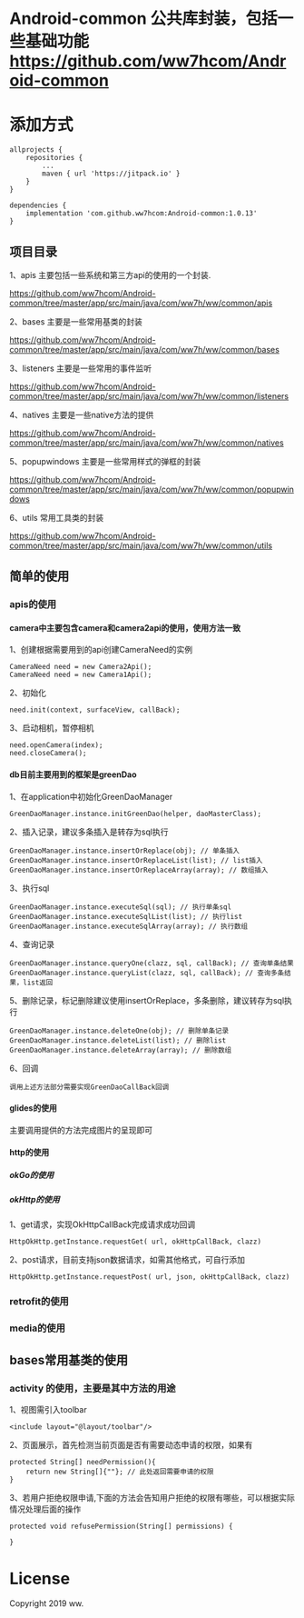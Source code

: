 # Android-common 公共库封装，包括一些基础功能 https://github.com/ww7hcom/Android-common

# 添加方式

	allprojects {
		repositories {
			...
			maven { url 'https://jitpack.io' }
		}
	}
    
    dependencies {
        implementation 'com.github.ww7hcom:Android-common:1.0.13'
	}


## 项目目录

1、apis 主要包括一些系统和第三方api的使用的一个封装. 

https://github.com/ww7hcom/Android-common/tree/master/app/src/main/java/com/ww7h/ww/common/apis

2、bases 主要是一些常用基类的封装  

https://github.com/ww7hcom/Android-common/tree/master/app/src/main/java/com/ww7h/ww/common/bases

3、listeners 主要是一些常用的事件监听  

https://github.com/ww7hcom/Android-common/tree/master/app/src/main/java/com/ww7h/ww/common/listeners

4、natives 主要是一些native方法的提供  

https://github.com/ww7hcom/Android-common/tree/master/app/src/main/java/com/ww7h/ww/common/natives

5、popupwindows 主要是一些常用样式的弹框的封装  

https://github.com/ww7hcom/Android-common/tree/master/app/src/main/java/com/ww7h/ww/common/popupwindows

6、utils 常用工具类的封装  

https://github.com/ww7hcom/Android-common/tree/master/app/src/main/java/com/ww7h/ww/common/utils


## 简单的使用

### apis的使用
#### camera中主要包含camera和camera2api的使用，使用方法一致
1、创建根据需要用到的api创建CameraNeed的实例  

    CameraNeed need = new Camera2Api();  
    CameraNeed need = new Camera1Api();  
    
2、初始化 

    need.init(context, surfaceView, callBack);
    
3、启动相机，暂停相机

    need.openCamera(index);
    need.closeCamera();

#### db目前主要用到的框架是greenDao
1、在application中初始化GreenDaoManager

    GreenDaoManager.instance.initGreenDao(helper, daoMasterClass);
    
2、插入记录，建议多条插入是转存为sql执行

    GreenDaoManager.instance.insertOrReplace(obj); // 单条插入
    GreenDaoManager.instance.insertOrReplaceList(list); // list插入
    GreenDaoManager.instance.insertOrReplaceArray(array); // 数组插入
    
3、执行sql

    GreenDaoManager.instance.executeSql(sql); // 执行单条sql
    GreenDaoManager.instance.executeSqlList(list); // 执行list
    GreenDaoManager.instance.executeSqlArray(array); // 执行数组
    
4、查询记录

    GreenDaoManager.instance.queryOne(clazz, sql, callBack); // 查询单条结果
    GreenDaoManager.instance.queryList(clazz, sql, callBack); // 查询多条结果，list返回
    
5、删除记录，标记删除建议使用insertOrReplace，多条删除，建议转存为sql执行

    GreenDaoManager.instance.deleteOne(obj); // 删除单条记录
    GreenDaoManager.instance.deleteList(list); // 删除list
    GreenDaoManager.instance.deleteArray(array); // 删除数组
    
6、回调

    调用上述方法部分需要实现GreenDaoCallBack回调
    

#### glides的使用
主要调用提供的方法完成图片的呈现即可

#### http的使用
##### okGo的使用
##### okHttp的使用
1、get请求，实现OkHttpCallBack完成请求成功回调

    HttpOkHttp.getInstance.requestGet( url, okHttpCallBack, clazz)
    
2、post请求，目前支持json数据请求，如需其他格式，可自行添加

    HttpOkHttp.getInstance.requestPost( url, json, okHttpCallBack, clazz)

### retrofit的使用
### media的使用

## bases常用基类的使用
### activity 的使用，主要是其中方法的用途
1、视图需引入toolbar

    <include layout="@layout/toolbar"/>
    
2、页面展示，首先检测当前页面是否有需要动态申请的权限，如果有

    protected String[] needPermission(){
        return new String[]{""}; // 此处返回需要申请的权限
    }
    
3、若用户拒绝权限申请,下面的方法会告知用户拒绝的权限有哪些，可以根据实际情况处理后面的操作

    protected void refusePermission(String[] permissions) {
    
    }


# License

Copyright 2019 ww.
